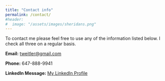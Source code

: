 ```yaml
---
title: "Contact info"
permalink: /contact/
#header:
#  image: "/assets/images/sheridans.png"
---
```

To contact me please feel free to use any of the information listed below. I check all three on a regular basis.

**Email:** tweitler@gmail.com

**Phone:** 647-888-9941

**LinkedIn Message:** [My LinkedIn Profile](https://www.linkedin.com/in/tweitler/)
